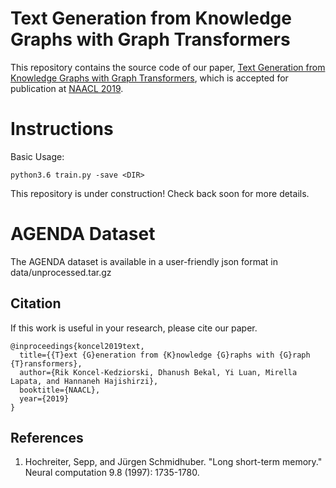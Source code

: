# Text Generation from Knowledge Graphs with Graph Transformers

This repository contains the source code of our paper, [Text Generation from Knowledge Graphs with Graph Transformers](https://arxiv.org/pdf/1904.02342), which is accepted for publication at [NAACL 2019](http://naacl2019.org/).

# Instructions

Basic Usage:
```
python3.6 train.py -save <DIR>
```

This repository is under construction! Check back soon for more details.

# AGENDA Dataset

The AGENDA dataset is available in a user-friendly json format in data/unprocessed.tar.gz


## Citation
If this work is useful in your research, please cite our paper.
```
@inproceedings{koncel2019text,
  title={{T}ext {G}eneration from {K}nowledge {G}raphs with {G}raph {T}ransformers},
  author={Rik Koncel-Kedziorski, Dhanush Bekal, Yi Luan, Mirella Lapata, and Hannaneh Hajishirzi},
  booktitle={NAACL},
  year={2019}
}
```

## References

 1. Hochreiter, Sepp, and Jürgen Schmidhuber. "Long short-term memory." Neural computation 9.8 (1997): 1735-1780. 

